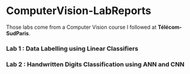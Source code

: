 # ComputerVision-LabReports

Those labs come from a Computer Vision course I followed at **Télécom-SudParis**.

### Lab 1 : Data Labelling using Linear Classifiers
### Lab 2 : Handwritten Digits Classification using ANN and CNN

